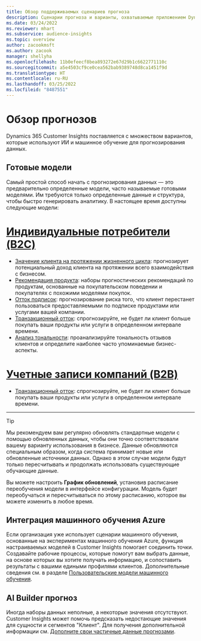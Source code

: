 ```yaml
---
title: Обзор поддерживаемых сценариев прогноза
description: Сценарии прогноза и варианты, охватываемые приложением Dynamics 365 Customer Insights.
ms.date: 03/24/2022
ms.reviewer: mhart
ms.subservice: audience-insights
ms.topic: overview
author: zacookmsft
ms.author: zacook
manager: shellyha
ms.openlocfilehash: 11b0efeecf8bea893272e67d29b1c6622771110c
ms.sourcegitcommit: a5e4503cf9ce0cea562bab9389748d8ca1451f9d
ms.translationtype: HT
ms.contentlocale: ru-RU
ms.lasthandoff: 03/25/2022
ms.locfileid: "8487551"
---
```

# <a name="predictions-overview"></a>Обзор прогнозов

Dynamics 365 Customer Insights поставляется с множеством вариантов, которые используют ИИ и машинное обучение для прогнозирования данных. 

## <a name="out-of-box-models"></a>Готовые модели

Самый простой способ начать с прогнозирования данных — это предварительно определенные модели, часто называемые готовыми моделями. Им требуются только определенные данные и структура, чтобы быстро генерировать аналитику. В настоящее время доступны следующие модели: 

# <a name="individual-consumers-b-to-c"></a>[Индивидуальные потребители (B2C)](#tab/b2c)

- [Значение клиента на протяжении жизненного цикла](predict-customer-lifetime-value.md): прогнозирует потенциальный доход клиента на протяжении всего взаимодействия с бизнесом.
- [Рекомендация продукта](predict-product-recommendation.md): наборы прогностических рекомендаций по продуктам, основанные на покупательском поведении и покупателях с похожими моделями покупок.
- [Отток подписок](predict-subscription-churn.md): прогнозирование риска того, что клиент перестанет пользоваться предоставляемыми по подписке продуктами или услугами вашей компании.
- [Транзакционный отток](predict-transactional-churn.md): спрогнозируйте, не будет ли клиент больше покупать ваши продукты или услуги в определенном интервале времени.
- [Анализ тональности](sentiment-analysis.md): проанализируйте тональность отзывов клиентов и определите наиболее часто упоминаемые бизнес-аспекты.

# <a name="business-accounts-b-to-b"></a>[Учетные записи компаний (B2B)](#tab/b2b)

- [Транзакционный отток](predict-transactional-churn.md): спрогнозируйте, не будет ли клиент больше покупать ваши продукты или услуги в определенном интервале времени.

---

> [!TIP]
> Мы рекомендуем вам регулярно обновлять стандартные модели с помощью обновленных данных, чтобы они точно соответствовали вашему варианту использования в бизнесе. Данные обновляются специальным образом, когда система принимает новые или обновленные источники данных. Однако в этом случае модели будут только пересчитывать и продолжать использовать существующие обучающие данные.
> 
> Вы можете настроить **График обновлений**, установив расписание переобучения модели в интерфейсе конфигурации. Модель будет переобучаться и пересчитываться по этому расписанию, которое вы можете изменить в любое время.


## <a name="azure-machine-learning-integration"></a>Интеграция машинного обучения Azure

Если организация уже использует сценарии машинного обучения, основанные на экспериментах машинного обучения Azure, функция настраиваемых моделей в Customer Insights помогает соединить точки. Создавайте рабочие процессы, которые помогут вам выбрать данные, на основе которых вы хотите получать информацию, и сопоставить результаты с вашими едиными профилями клиентов. Дополнительные сведения см. в разделе [Пользовательские модели машинного обучения](custom-models.md).

## <a name="ai-builder-prediction"></a>AI Builder прогноз

Иногда наборы данных неполные, а некоторые значения отсутствуют. Customer Insights может помочь предсказать недостающие значения для сущности и сегментов "Клиент". Для получения дополнительной информации см. [Дополните свои частичные данные прогнозами](predictions.md).

